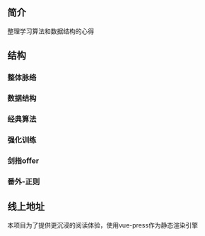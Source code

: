## 简介

整理学习算法和数据结构的心得

## 结构

### 整体脉络

### 数据结构

### 经典算法

### 强化训练

### 剑指offer

### 番外-正则

## 线上地址

本项目为了提供更沉浸的阅读体验，使用vue-press作为静态渲染引擎
